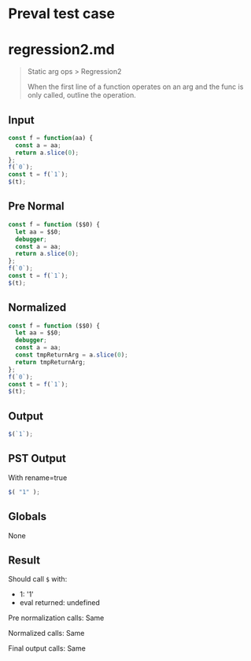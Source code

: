 # Preval test case

# regression2.md

> Static arg ops > Regression2
>
> When the first line of a function operates on an arg and the func is only called, outline the operation.

## Input

`````js filename=intro
const f = function(aa) {
  const a = aa;
  return a.slice(0);
};
f(`0`);
const t = f(`1`);
$(t);
`````

## Pre Normal

`````js filename=intro
const f = function ($$0) {
  let aa = $$0;
  debugger;
  const a = aa;
  return a.slice(0);
};
f(`0`);
const t = f(`1`);
$(t);
`````

## Normalized

`````js filename=intro
const f = function ($$0) {
  let aa = $$0;
  debugger;
  const a = aa;
  const tmpReturnArg = a.slice(0);
  return tmpReturnArg;
};
f(`0`);
const t = f(`1`);
$(t);
`````

## Output

`````js filename=intro
$(`1`);
`````

## PST Output

With rename=true

`````js filename=intro
$( "1" );
`````

## Globals

None

## Result

Should call `$` with:
 - 1: '1'
 - eval returned: undefined

Pre normalization calls: Same

Normalized calls: Same

Final output calls: Same

